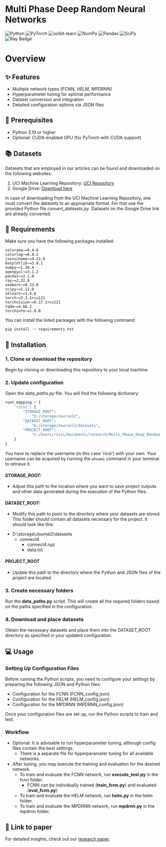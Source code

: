 # Multi Phase Deep Random Neural Networks
 
![Python](https://img.shields.io/badge/python-v3.11-3670A0?style=for-the-badge&logo=python&logoColor=ffdd54)
![PyTorch](https://img.shields.io/badge/PyTorch-v2.2.1-%23EE4C2C.svg?style=for-the-badge&logo=PyTorch&logoColor=white)
![scikit-learn](https://img.shields.io/badge/scikit-v1.4.0--learn-%23F7931E.svg?style=for-the-badge&logo=scikit-learn&logoColor=white)
![NumPy](https://img.shields.io/badge/numpy-v1.26.4-%23013243.svg?style=for-the-badge&logo=numpy&logoColor=white)
![Pandas](https://img.shields.io/badge/pandas-v2.1.0-%23150458.svg?style=for-the-badge&logo=pandas&logoColor=white)
![SciPy](https://img.shields.io/badge/SciPy-v1.12.0-%230C55A5.svg?style=for-the-badge&logo=scipy&logoColor=%white)
![Ray Badge](https://img.shields.io/badge/Ray-v2.23.0-028CF0?logo=ray&logoColor=fff&style=for-the-badge)


# Overview

## ✨ Features
- Multiple network types (FCNN, HELM, MPDRNN)
- Hyperparameter tuning for optimal performance
- Dataset conversion and integration
- Detailed configuration options via JSON files

## 🔧 Prerequisites
- Python 3.10 or higher
- Optional: CUDA-enabled GPU (for PyTorch with CUDA support)

## 📚 Datasets
Datasets that are employed in our articles can be found and downloaded on the following websites:

1. UCI Machine Learning Repository: <a href="https://www.example.com/my great page">UCI Repository</a>
2. Google Drive: <a href="https://drive.google.com/file/d/1Fe3DjPOGgzNmlnJj0yn0WTUazh3ojL8k/view?usp=drive_link">Download here</a>

In case of downloading from the UCI Machine Learning Repository, one must convert the datasets to an appropriate format. 
For that use the provided Python file _convert_datasets.py_. Datasets on the Google Drive link are already converted.

## 📝 Requirements
Make sure you have the following packages installed:

```
colorama~=0.4.6
colorlog~=6.8.2
jsonschema~=4.23.0
matplotlib~=3.8.1
numpy~=1.26.4
openpyxl~=3.1.2
pandas~=2.1.0
ray~=2.32.0
seaborn~=0.13.0
scipy~=1.12.0
sklearn~=1.4.0
torch~=2.2.1+cu121
torchvision~=0.17.1+cu121
tqdm~=4.66.2
torchinfo~=1.8.0
```

You can install the listed packages with the following command:
```bash
pip install -r requirements.txt
```

## 🚀 Installation

### 1. Clone or download the repository
Begin by cloning or downloading this repository to your local machine.

### 2. Update configuration
Open the _data_paths.py_ file. You will find the following dictionary:

```python
root_mapping = {
    'ricsi': {
        "STORAGE_ROOT":
            "D:/storage/Journal2",
        "DATASET_ROOT":
            "D:/storage/Journal2/datasets",
        "PROJECT_ROOT":
            "C:/Users/ricsi/Documents/research/Multi_Phase_Deep_Random_Neural_Network",
    }
}
```

You have to replace the username (in this case 'ricsi') with your own. Your username can be acquired by running the `whoami` command in your terminal to retrieve it.

#### STORAGE_ROOT: 
- Adjust this path to the location where you want to save project outputs and other data generated during the execution of the Python files.

#### DATASET_ROOT: 
- Modify this path to point to the directory where your datasets are stored. This folder should contain all datasets necessary for the project. It should look like this:

* D:\storage\Journal2\datasets
  * connect4
    * connect4.npz
    * data.txt

#### PROJECT_ROOT
- Update this path to the directory where the Python and JSON files of the project are located.

### 3. Create necessary folders
Run the __data_paths.py__ script. This will create all the required folders based on the paths specified in the configuration.

### 4. Download and place datasets
Obtain the necessary datasets and place them into the DATASET_ROOT directory as specified in your updated configuration.

## 💻 Usage
### Setting Up Configuration Files
Before running the Python scripts, you need to configure your settings by preparing the following JSON and Python files:
- Configuration for the FCNN (FCNN_config.json)
- Configuration for the HELM (HELM_config.json)
- Configuration for the MPDRNN (MPDRNN_config.json)


Once your configuration files are set up, run the Python scripts to train and test.

### Workflow
- Optional: It is advisable to run hyperparameter tuning, although config files contain the best settings.
  - There is a separate file for hyperparameter tuning for all available networks. 
- After tuning, you may execute the training and evaluation for the desired network.
  - To train and evaluate the FCNN network, run __execute_test.py__ in the fcnn folder.
    - FCNN can be individually trained (__train_fcnn.py__) and evaluated (__eval_fcnn.py__) 
  - To train and evaluate the HELM network, run __helm.py__ in the helm folder.
  - To train and evaluate the MPDRNN network, run __mpdrnn.py__ in the mpdrnn folder.


## 📰 Link to paper

For detailed insights, check out our [research paper](https://link.springer.com/chapter/10.1007/978-3-031-44505-7_9).